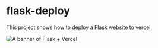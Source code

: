 # flask-deploy

This project shows how to deploy a Flask website to vercel.

![A banner of Flask + Vercel](https://i.ytimg.com/vi/LaMVBDbUtMA/maxresdefault.jpg)